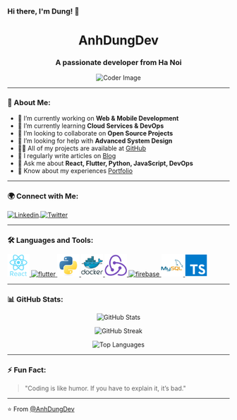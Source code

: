 ### Hi there, I'm Dung! 👋

<h1 align="center">AnhDungDev</h1>
<h3 align="center">A passionate developer from Ha Noi</h3>

<p align="center">
  <img src="https://prompti.ai/wp-content/uploads/2023/07/pcboi2.png" alt="Coder Image" width="150"/>
</p>

---

### 🚀 About Me:
- 🔭 I’m currently working on **Web & Mobile Development**
- 🌱 I’m currently learning **Cloud Services & DevOps**
- 👯 I’m looking to collaborate on **Open Source Projects**
- 🤝 I’m looking for help with **Advanced System Design**
- 👨‍💻 All of my projects are available at [GitHub](https://github.com/your-profile)
- 📝 I regularly write articles on [Blog](https://your-blog.com)
- 💬 Ask me about **React, Flutter, Python, JavaScript, DevOps**
- 📄 Know about my experiences [Portfolio](https://your-portfolio.com)

---

### 🌍 Connect with Me:
<p align="left">
  <a href="https://linkedin.com/in/yourprofile" target="_blank">
    <img align="center" src="https://img.shields.io/badge/-LinkedIn-0077B5?style=flat-square&logo=Linkedin&logoColor=white" alt="Linkedin"/>
  </a>
  <a href="https://twitter.com/yourprofile" target="_blank">
    <img align="center" src="https://img.shields.io/badge/-Twitter-1DA1F2?style=flat-square&logo=Twitter&logoColor=white" alt="Twitter"/>
  </a>
</p>

---

### 🛠️ Languages and Tools:
<p align="left">
  <a href="https://reactjs.org/">
    <img src="https://raw.githubusercontent.com/devicons/devicon/master/icons/react/react-original-wordmark.svg" alt="react" width="50" height="50"/>
  </a>
  <a href="https://flutter.dev">
    <img src="https://www.vectorlogo.zone/logos/flutterio/flutterio-icon.svg" alt="flutter" width="50" height="50"/>
  </a>
  <a href="https://www.python.org">
    <img src="https://raw.githubusercontent.com/devicons/devicon/master/icons/python/python-original.svg" alt="python" width="50" height="50"/>
  </a>
  <a href="https://www.docker.com/">
    <img src="https://raw.githubusercontent.com/devicons/devicon/master/icons/docker/docker-original-wordmark.svg" alt="docker" width="50" height="50"/>
  </a>
  <a href="https://redux.js.org">
    <img src="https://raw.githubusercontent.com/devicons/devicon/master/icons/redux/redux-original.svg" alt="redux" width="50" height="50"/>
  </a>
  <a href="https://firebase.google.com/">
    <img src="https://www.vectorlogo.zone/logos/firebase/firebase-icon.svg" alt="firebase" width="50" height="50"/>
  </a>
  <a href="https://www.mysql.com/">
    <img src="https://raw.githubusercontent.com/devicons/devicon/master/icons/mysql/mysql-original-wordmark.svg" alt="mysql" width="50" height="50"/>
  </a>
  <a href="https://www.typescriptlang.org/">
    <img src="https://raw.githubusercontent.com/devicons/devicon/master/icons/typescript/typescript-original.svg" alt="typescript" width="50" height="50"/>
  </a>
</p>

---

### 📊 GitHub Stats:
<p align="center">
  <img src="https://github-readme-stats.vercel.app/api?username=your-github&show_icons=true&theme=radical" alt="GitHub Stats"/>
</p>

<p align="center">
  <img src="https://github-readme-streak-stats.herokuapp.com/?user=your-github&theme=radical" alt="GitHub Streak"/>
</p>

<p align="center">
  <img src="https://github-readme-stats.vercel.app/api/top-langs/?username=your-github&layout=compact&theme=radical" alt="Top Languages"/>
</p>

---

### ⚡ Fun Fact:
> "Coding is like humor. If you have to explain it, it’s bad."

---

⭐️ From [@AnhDungDev](https://github.com/your-profile)
